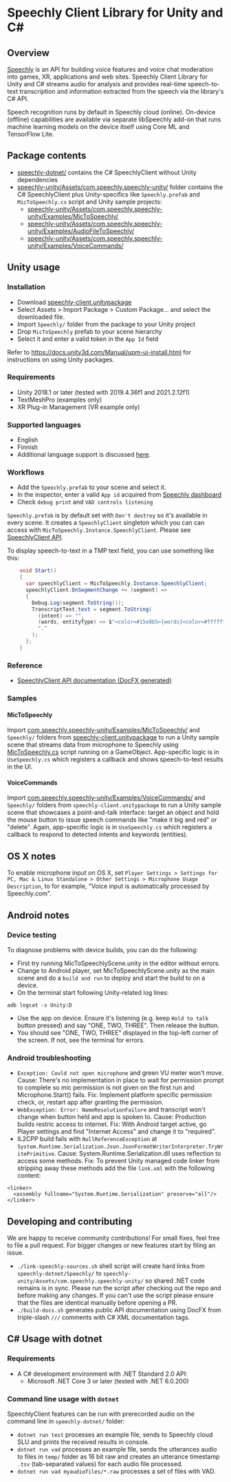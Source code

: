# Speechly Client Library for Unity and C#

## Overview

[Speechly](https://www.speechly.com/?utm_source=github&utm_medium=react-client&utm_campaign=text) is an API for building voice features and voice chat moderation into games, XR, applications and web sites. Speechly Client Library for Unity and C# streams audio for analysis and provides real-time speech-to-text transcription and information extracted from the speech via the library's C# API.

Speech recognition runs by default in Speechly cloud (online). On-device (offline) capabilities are available via separate libSpeechly add-on that runs machine learning models on the device itself using Core ML and TensorFlow Lite.

## Package contents

- [speechly-dotnet/](speechly-dotnet/) contains the C# SpeechlyClient without Unity dependencies
- [speechly-unity/Assets/com.speechly.speechly-unity/](speechly-unity/Assets/com.speechly.speechly-unity/) folder contains the C# SpeechlyClient plus Unity-specifics like `Speechly.prefab` and `MicToSpeechly.cs` script and Unity sample projects:
  - [speechly-unity/Assets/com.speechly.speechly-unity/Examples/MicToSpeechly/](speechly-unity/Assets/com.speechly.speechly-unity/Examples/MicToSpeechly/)
  - [speechly-unity/Assets/com.speechly.speechly-unity/Examples/AudioFileToSpeechly/](speechly-unity/Assets/com.speechly.speechly-unity/Examples/AudioFileToSpeechly/)
  - [speechly-unity/Assets/com.speechly.speechly-unity/Examples/VoiceCommands/](speechly-unity/Assets/com.speechly.speechly-unity/Examples/VoiceCommands/)

## Unity usage

### Installation

- Download [speechly-client.unitypackage](https://github.com/speechly/speechly-unity-dotnet/raw/main/speechly-client.unitypackage)
- Select Assets > Import Package > Custom Package... and select the downloaded file.
- Import `Speechly/` folder from the package to your Unity project
- Drop `MicToSpeechly` prefab to your scene hierarchy
- Select it and enter a valid token in the `App Id` field

Refer to https://docs.unity3d.com/Manual/upm-ui-install.html for instructions on using Unity packages.

### Requirements

- Unity 2018.1 or later (tested with 2019.4.36f1 and 2021.2.12f1)
- TextMeshPro (examples only)
- XR Plug-in Management (VR example only)

### Supported languages

- English
- Finnish
- Additional language support is discussed [here](https://github.com/speechly/speechly/discussions/139).

### Workflows

- Add the `Speechly.prefab` to your scene and select it.
- In the inspector, enter a valid `App id` acquired from [Speechly dashboard](https://api.speechly.com/dashboard)
- Check `debug print` and `VAD controls listening`

`Speechly.prefab` is by default set with `Don't destroy` so it's available in every scene. It creates a `SpeechlyClient` singleton which you can can access with `MicToSpeechly.Instance.SpeechlyClient`. Please see [SpeechlyClient API](https://speechly.github.io/speechly-unity-dotnet/).

To display speech-to-text in a TMP text field, you can use something like this:

```C#
    void Start()
    {
      var speechlyClient = MicToSpeechly.Instance.SpeechlyClient;
      speechlyClient.OnSegmentChange += (segment) =>
      {
        Debug.Log(segment.ToString());
        TranscriptText.text = segment.ToString(
          (intent) => "",
          (words, entityType) => $"<color=#15e8b5>{words}<color=#ffffff>",
          "."
        );
      };
    }
```

### Reference

- [SpeechlyClient API documentation (DocFX generated)](https://speechly.github.io/speechly-unity-dotnet/)

### Samples

#### MicToSpeechly

Import [com.speechly.speechly-unity/Examples/MicToSpeechly/](speechly-unity/Assets/com.speechly.speechly-unity/Examples/MicToSpeechly/) and `Speechly/` folders from [speechly-client.unitypackage](https://github.com/speechly/speechly-unity-dotnet/raw/main/speechly-client.unitypackage) to run a Unity sample scene that streams data from microphone to Speechly using [MicToSpeechly.cs](https://github.com/speechly/speechly-unity-dotnet/blob/main/speechly-unity/Assets/com.speechly.speechly-unity/Unity/MicToSpeechly.cs) script running on a GameObject. App-specific logic is in `UseSpeechly.cs` which registers a callback and shows speech-to-text results in the UI.

#### VoiceCommands

Import [com.speechly.speechly-unity/Examples/VoiceCommands/](speechly-unity/Assets/com.speechly.speechly-unity/Examples/VoiceCommands/) and `Speechly/` folders from `speechly-client.unitypackage` to run a Unity sample scene that showcases a point-and-talk interface: target an object and hold the mouse button to issue speech commands like "make it big and red" or "delete". Again, app-specific logic is in `UseSpeechly.cs` which registers a callback to respond to detected intents and keywords (entities).

## OS X notes

To enable microphone input on OS X, set `Player Settings > Settings for PC, Mac & Linux Standalone > Other Settings > Microphone Usage Description`, to for example, "Voice input is automatically processed by Speechly.com".

## Android notes

### Device testing

To diagnose problems with device builds, you can do the following:

- First try running MicToSpeechlyScene.unity in the editor without errors.
- Change to Android player, set MicToSpeechlyScene.unity as the main scene and do a `build and run` to deploy and start the build to on a device.
- On the terminal start following Unity-related log lines:
```
adb logcat -s Unity:D
```
- Use the app on device. Ensure it's listening (e.g. keep `Hold to talk` button pressed) and say "ONE, TWO, THREE". Then release the button.
- You should see "ONE, TWO, THREE" displayed in the top-left corner of the screen. If not, see the terminal for errors.

### Android troubleshooting

- `Exception: Could not open microphone` and green VU meter won't move. Cause: There's no implementation in place to wait for permission prompt to complete so mic permission is not given on the first run and Microphone.Start() fails. Fix: Implement platform specific permission check, or, restart app after granting the permission.
- `WebException: Error: NameResolutionFailure` and transcript won't change when button held and app is spoken to. Cause: Production builds restric access to internet. Fix: With Android target active, go Player settings and find "Internet Access" and change it to "required".
- IL2CPP build fails with `NullReferenceException` at `System.Runtime.Serialization.Json.JsonFormatWriterInterpreter.TryWritePrimitive`. Cause: System.Runtime.Serialization.dll uses reflection to access some methods. Fix: To prevent Unity managed code linker from stripping away these methods add the file `link.xml` with the following content:

```
<linker>
  <assembly fullname="System.Runtime.Serialization" preserve="all"/>
</linker>
```

## Developing and contributing

We are happy to receive community contributions! For small fixes, feel free to file a pull request. For bigger changes or new features start by filing an issue.

- `./link-speechly-sources.sh` shell script will create hard links from `speechly-dotnet/Speechly/` to `speechly-unity/Assets/com.speechly.speechly-unity/` so shared .NET code remains is in sync. Please run the script after checking out the repo and before making any changes. If you can't use the script please ensure that the files are identical manually before opening a PR.
- `./build-docs.sh` generates public API documentation using DocFX from triple-slash `///` comments with C# XML documentation tags.

## C# Usage with dotnet

### Requirements

- A C# development environment with .NET Standard 2.0 API:
  - Microsoft .NET Core 3 or later (tested with .NET 6.0.200)

### Command line usage with `dotnet`

SpeechlyClient features can be run with prerecorded audio on the command line in `speechly-dotnet/` folder:

- `dotnet run test` processes an example file, sends to Speechly cloud SLU and prints the received results in console.
- `dotnet run vad` processes an example file, sends the utterances audio to files in `temp/` folder as 16 bit raw and creates an utterance timestamp `.tsv` (tab-separated values) for each audio file processed.
- `dotnet run vad myaudiofiles/*.raw` processes a set of files with VAD.
